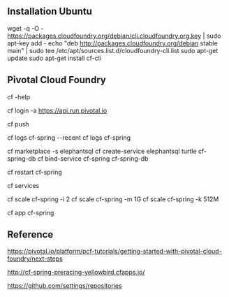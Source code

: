 ## Installation Ubuntu
wget -q -O - https://packages.cloudfoundry.org/debian/cli.cloudfoundry.org.key | sudo apt-key add -
echo "deb http://packages.cloudfoundry.org/debian stable main" | sudo tee /etc/apt/sources.list.d/cloudfoundry-cli.list
sudo apt-get update
sudo apt-get install cf-cli



## Pivotal Cloud Foundry
cf -help

cf login -a https://api.run.pivotal.io

cf push

cf logs cf-spring --recent
cf logs cf-spring

cf marketplace -s elephantsql
cf create-service elephantsql turtle cf-spring-db
cf bind-service cf-spring cf-spring-db


cf restart cf-spring

cf services

cf scale cf-spring -i 2
cf scale cf-spring -m 1G
cf scale cf-spring -k 512M

cf app cf-spring

## Reference
https://pivotal.io/platform/pcf-tutorials/getting-started-with-pivotal-cloud-foundry/next-steps

http://cf-spring-preracing-yellowbird.cfapps.io/

https://github.com/settings/repositories